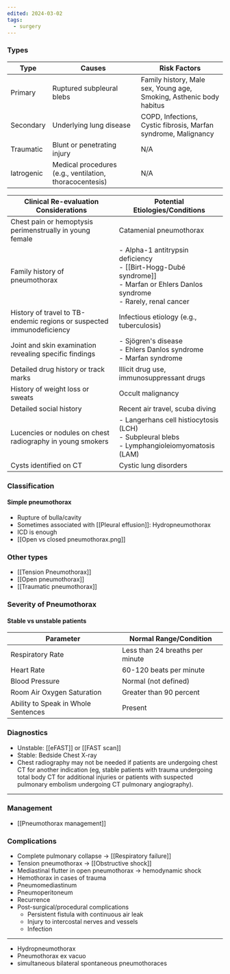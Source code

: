 ```yaml
---
edited: 2024-03-02
tags:
  - surgery
---
```

### Types
| Type       | Causes                                                  | Risk Factors                                                        |
| ---------- | ------------------------------------------------------- | ------------------------------------------------------------------- |
| Primary    | Ruptured subpleural blebs                               | Family history, Male sex, Young age, Smoking, Asthenic body habitus |
| Secondary  | Underlying lung disease                                 | COPD, Infections, Cystic fibrosis, Marfan syndrome, Malignancy      |
| Traumatic  | Blunt or penetrating injury                             | N/A                                                                 |
| Iatrogenic | Medical procedures (e.g., ventilation, thoracocentesis) | N/A                                                                 |

| Clinical Re-evaluation Considerations                                 | Potential Etiologies/Conditions                                                                                                         |
| --------------------------------------------------------------------- | --------------------------------------------------------------------------------------------------------------------------------------- |
| Chest pain or hemoptysis perimenstrually in young female              | Catamenial pneumothorax                                                                                                                 |
| Family history of pneumothorax                                        | - Alpha-1 antitrypsin deficiency <br> - [[Birt-Hogg-Dubé syndrome]] <br> - Marfan or Ehlers Danlos syndrome <br> - Rarely, renal cancer |
| History of travel to TB-endemic regions or suspected immunodeficiency | Infectious etiology (e.g., tuberculosis)                                                                                                |
| Joint and skin examination revealing specific findings                | - Sjögren's disease <br> - Ehlers Danlos syndrome <br> - Marfan syndrome                                                                |
| Detailed drug history or track marks                                  | Illicit drug use, immunosuppressant drugs                                                                                               |
| History of weight loss or sweats                                      | Occult malignancy                                                                                                                       |
| Detailed social history                                               | Recent air travel, scuba diving                                                                                                         |
| Lucencies or nodules on chest radiography in young smokers            | - Langerhans cell histiocytosis (LCH) <br> - Subpleural blebs <br> - Lymphangioleiomyomatosis (LAM)                                     |
| Cysts identified on CT                                                | Cystic lung disorders                                                                                                                   |
### Classification
#### Simple pneumothorax
- Rupture of bulla/cavity
- Sometimes associated with [[Pleural effusion]]: Hydropneumothorax
- ICD is enough
- [[Open vs closed pneumothorax.png]]
### Other types
- [[Tension Pneumothorax]] 
- [[Open pneumothorax]] 
- [[Traumatic pneumothorax]] 

### Severity of Pneumothorax
#### Stable vs unstable patients
| Parameter                           | Normal Range/Condition          |
| ----------------------------------- | ------------------------------- |
| Respiratory Rate                    | Less than 24 breaths per minute |
| Heart Rate                          | 60-120 beats per minute         |
| Blood Pressure                      | Normal (not defined)            |
| Room Air Oxygen Saturation          | Greater than 90 percent         |
| Ability to Speak in Whole Sentences | Present                         |

### Diagnostics
- Unstable: [[eFAST]] or [[FAST scan]] 
- Stable: Bedside Chest X-ray 
- Chest radiography may not be needed if patients are undergoing chest CT for another indication (eg, stable patients with trauma undergoing total body CT for additional injuries or patients with suspected pulmonary embolism undergoing CT pulmonary angiography).
---
### Management 
- [[Pneumothorax management]] 
### Complications
- Complete pulmonary collapse → [[Respiratory failure]] 
- Tension pneumothorax → [[Obstructive shock]] 
- Mediastinal flutter in open pneumothorax  → hemodynamic shock
- Hemothorax in cases of trauma
- Pneumomediastinum
- Pneumoperitoneum
- Recurrence 
- Post-surgical/procedural complications
	- Persistent fistula with continuous air leak
	- Injury to intercostal nerves and vessels
	- Infection

---
- Hydropneumothorax
- Pneumothorax ex vacuo 
- simultaneous bilateral spontaneous pneumothoraces